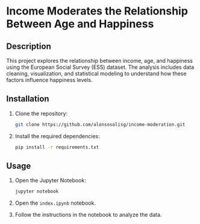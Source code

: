 # Income Moderates the Relationship Between Age and Happiness

## Description

This project explores the relationship between income, age, and happiness using the European Social Survey (ESS) dataset. The analysis includes data cleaning, visualization, and statistical modeling to understand how these factors influence happiness levels.

## Installation

1. Clone the repository:

   ```bash
   git clone https://github.com/alonsosolisg/income-moderation.git
   ```

2. Install the required dependencies:

   ```bash
   pip install -r requirements.txt
   ```

## Usage

1. Open the Jupyter Notebook:

   ```bash
   jupyter notebook
   ```

2. Open the `index.ipynb` notebook.

3. Follow the instructions in the notebook to analyze the data.
